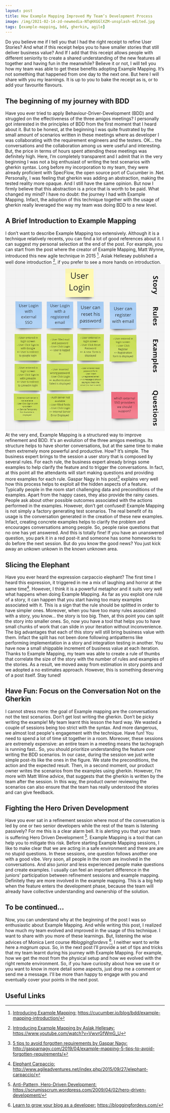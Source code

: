 ```yaml
---
layout: post
title: How Example Mapping Improved My Team’s Development Process
image: /img/2021-02-14-zd-newmedia-NTqHXGGlXZM-unsplash-edited.jpg
tags: [example-mapping, bdd, gherkin, agile]
---
```

Do you believe me if I tell you that I had the right receipt to refine User Stories? And what if this receipt helps you to have smaller stories that still deliver business value? And If I add that this receipt allows people with different seniority to create a shared understanding of the new features all together and having fun in the meanwhile? Believe it or not, I will tell you how my team was able to get these benefits adopting Example Mapping. It’s not something that happened from one day to the next one. But here I will share with you my learnings. It is up to you to bake the receipt as is, or to add your favourite flavours.

## The beginning of my journey with BDD
Have you ever tried to apply Behaviour-Driver-Development (BDD) and struggled on the effectiveness of the three amigos meetings? I personally got interested in the principles of BDD from the first moment that I heard about it. But to be honest, at the beginning I was quite frustrated by the small amount of scenarios written in these meetings where as developer I was collaborating with the requirement engineers and the testers. OK… the conversations and the collaboration among us were useful and interesting. But, the price in terms of hours spent attending these meetings was definitely high. 
Here, I’m completely transparent and I admit that in the very beginning I was not a big enthusiast of writing the test scenarios with gherkin syntax. Long before my incorporation to my team, they were already proficient with SpecFlow, the open source port of Cucumber in .Net. Personally, I was feeling that gherkin was adding an abstraction, making the tested reality more opaque. And I still have the same opinion. But now I firmly believe that this abstraction is a price that is worth to be paid. What changed my mind? I have no doubt: the journey I had with Example Mapping. Infact, the adoption of this technique together with the usage of gherkin really leveraged the way my team was doing BDD to a new level.

## A Brief Introduction to Example Mapping
I don’t want to describe Example Mapping too extensively. Although it is a technique relatively recents, you can find a lot of good references about it. I can suggest my personal selection at the end of the post. For example, you can start from the post where the creator of Example Mapping, Matt Wynne, introduced this new agile technique in 2015 [^1]. Aslak Hellesøy published a well done introduction [^2], if you prefer to see a more hands on introduction. 
![Example Mapping in action](/img/2021-02-12-example-mapping.png)
At the very end, Example Mapping is a structured way to improve refinement and BDD. It's an evolution of the three amigos meetings. Its structure helps to have shorter conversations, but at the same time to make them extremely more powerful and productive. How? It’s simple. The business expert brings to the session a user story that is composed by several rules. For each rule, the business expert already brings some examples to help clarify the feature and to trigger the conversations. In fact, at this point all the attendants will start making questions and providing more examples for each rule. Gaspar Nagy in his post[^3] explains very well how this process helps to exploit all the hidden aspects of a feature. Typically people in the room start challenging data and preconditions of the examples. Apart from the happy cases, they also provide the rainy cases. People ask about other possible outcomes associated with the actions performed in the examples. However, don’t get confused! Example Mapping is not simply a factory generating test scenarios. The real benefit of its usage is the conversation generated in the creation of these new examples.  Infact, creating concrete examples helps to clarify the problem and encourages conversations among people. So, people raise questions that no one has yet answered. And this is totally fine! If you have an unanswered question, you park it in a red post-it and someone has some homeworks to do before the next session. But do you know the good news? You just kick away an unkown unkown in the known unknown area.

## Slicing the Elephant
Have you ever heard the expression carpaccio elephant? The first time I heard this expression, it triggered in me a mix of laughing and horror at the same time[^4]. However, I think it is a powerful metaphor and it suits very well what happens when doing Example Mapping.
As far as you exploit one rule of a story, it can happen that you start having too many examples associated with it. This is a sign that the rule should be splitted in order to have simpler ones. Moreover, when you have too many rules associated with a story, you know... the story is too big. Then, at this point you can split the story into smaller ones. So, now you have a tool that helps you to have small chunks of work that can slide in your iteration without inconvenience. The big advantages that each of this story will still bring business value with them. Infact the split has not been done following antipatterns like performing implementation in a story and integration testing in another. You have now a small shippable increment of business value at each iteration.
Thanks to Example Mapping, my team was able to create a rule of thumbs that correlate the size of the story with the number of rules and examples of the stories. As a result, we moved away from estimation in story points and we adopted a no estimates approach. However, this is something deserving of a post itself. Stay tuned!  

## Have Fun: Focus on the Conversation Not on the Gherkin
I cannot stress more: the goal of Example mapping are the conversations not the test scenarios.
Don’t get lost writing the gherkin. Don’t be picky writing the example! 
My team learnt this lesson the hard way. We wasted a couple of sessions being too strict with the syntax. And more dangerous, we almost lost people's engagement with the technique. Have fun! You need to spend a lot of time sit together in a room. Moreover, these sessions are extremely expensive: an entire team in a meeting means the tachograph is running fast..
So, you should prioritize understanding the feature over writing the BDD scenarios.
In our case, during the session we just write simple post-its like the ones in the figure. We state the preconditions, the action and the expected result. Then, in a second moment, our product owner writes the scenarios from the examples using gherkin. However, I’m more with Matt Wine advice, that suggests that the gherkin is written by the team after the session. In this way, the product owner reviewing the scenarios can also ensure that the team has really understood the stories and can give feedback.

## Fighting the Hero Driven Development
Have you ever sat in a refinement session where most of the conversation is led by one or two senior developers while the rest of the team is listening passively? For me this is a clear alarm bell. It is alerting you that your team is suffering Hero Driven Development [^5]. Example Mapping is a tool that can help you to mitigate this risk.
Before starting Example Mapping sessions, I like to make clear that we are acting in a safe environment and there are are no stupid questions. In these sessions, one question follows another one with a good vibe. Very soon, all people in the room are involved in the conversations. And also junior and less experienced people make questions and create examples. I usually can feel an important difference in the juniors' participation between refinement sessions and example mapping. Definitely they are more involved in the example mapping. This is a big help when the feature enters the development phase, because the team will already have collective understanding and ownership of the solution.

## To be continued...
Now, you can understand why at the beginning of the post I was so enthusiastic about Example Mapping. And while writing this post, I realized how much my team evolved and improved in the usage of this technique. I want to share with you more of these learnings. But, listening the wise advices of Monica Lent course *#bloggingfordevs* [^6], I neither want to write here a *magnum opus*. So, in the next post I’ll provide a set of tips and tricks that my team learnt during his journey with Example Mapping. For example, how we get the most from the physical setup and how we evolved with the right remote environment. So, if you have curiosity about how we use it or you want to know in more detail some aspects, just drop me a comment or send me a message. I'll be more than happy to engage with you and eventually cover your points in the next post.

## Useful Links
[^1]: [Introducing Example Mapping:](https://cucumber.io/blog/bdd/example-mapping-introduction/) https://cucumber.io/blog/bdd/example-mapping-introduction/
[^2]: [Introducing Example Mapping by Aslak Hellesøy:](https://www.youtube.com/watch?v=VwvrGfWmG_U) https://www.youtube.com/watch?v=VwvrGfWmG_U
[^3]: [5 tips to avoid forgotten requirements by Gaspar Nagy:](http://gasparnagy.com/2019/04/example-mapping-5-tips-to-avoid-forgotten-requirements/) http://gasparnagy.com/2019/04/example-mapping-5-tips-to-avoid-forgotten-requirements/
[^4]: [Elephant Carpaccio:](http://www.agileadventures.net/index.php/2015/09/27/elephant-carpaccio/) http://www.agileadventures.net/index.php/2015/09/27/elephant-carpaccio/
[^5]: [Anti-Pattern, Hero-Driven Development:](https://scrumisscrum.wordpress.com/2009/04/02/hero-driven-development/) https://scrumisscrum.wordpress.com/2009/04/02/hero-driven-development/
[^6]: [Learn to grow your blog as a developer:](https://bloggingfordevs.com/) https://bloggingfordevs.com/
